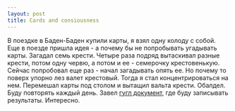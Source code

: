 ```yaml
--- 
layout: post
title: Cards and consiousness
---
```

В поездке в Баден-Баден купили карты, я взял одну колоду с собой. Еще в поезде пришла идея - а почему бы не попробывать угадывать карты. Загадал семь крести. Четыре раза подряд вытаскивал разные крести, потом одну червю, а потом и ее - семерочку крестовенькую. Сейчас попробовал еще раз - начал загадывать опять ее. Но почему то поверх упорно лез валет крестовый. Тогда я стал концентрироваться на нем. Перемешал карты под столом и вытащил вальта крести. Обалдел. Буду повторять каждый день. Завел <a href="http://spreadsheets.google.com/ccc?key=pVLCytoRCpHJ40j1l2oazGQ&amp;hl=en" title="Document: cards and conciousness">гугл документ</a>, где буду записывать результаты. Интересно.
